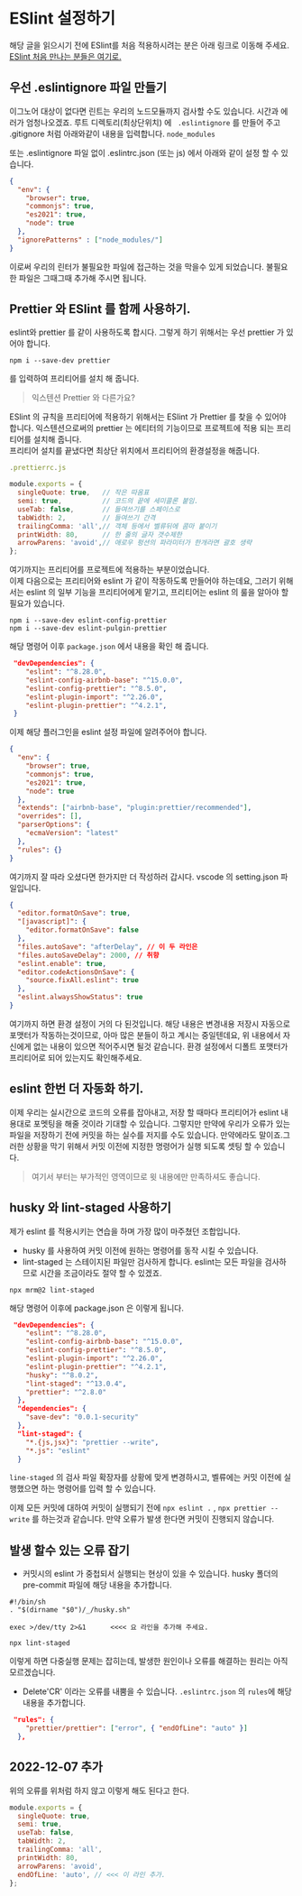# ESlint 설정하기

해당 글을 읽으시기 전에 ESlint를 처음 적용하시려는 분은 아래 링크로 이동해 주세요.  
[ESlint 처음 만나는 분들은 여기로.](https://github.com/powercording/eslint)

## 우선 .eslintignore 파일 만들기

이그노어 대상이 없다면 린트는 우리의 노드모듈까지 검사할 수도 있습니다. 시간과 에러가 엄청나오겠죠. 루트 디렉토리(최상단위치) 에
` .eslintignore` 를 만들어 주고 .gitignore 처럼 아래와같이 내용을 입력합니다.
`node_modules`

또는 .eslintignore 파일 없이 .eslintrc.json (또는 js) 에서 아래와 같이 설정 할 수 있습니다.

```JSON
{
  "env": {
    "browser": true,
    "commonjs": true,
    "es2021": true,
    "node": true
  },
  "ignorePatterns" : ["node_modules/"]
}
```

이로써 우리의 린터가 불필요한 파일에 접근하는 것을 막을수 있게 되었습니다. 불필요한 파일은 그때그때 추가해 주시면 됩니다.

## Prettier 와 ESlint 를 함께 사용하기.

eslint와 prettier 를 같이 사용하도록 합시다. 그렇게 하기 위해서는 우선
prettier 가 있어야 합니다.

```npm
npm i --save-dev prettier
```

를 입력하여 프리티어를 설치 해 줍니다.

> 익스텐션 Prettier 와 다른가요?

ESlint 의 규칙을 프리티어에 적용하기 위해서는 ESlint 가 Prettier 를 찾을 수 있어야 합니다. 익스텐션으로써의 prettier 는 에티터의 기능이므로 프로젝트에 적용 되는 프리티어를 설치해 줍니다.  
프리티어 설치를 끝냈다면 최상단 위치에서 프리티어의 환경설정을 해줍니다.

```javascript
.prettierrc.js

module.exports = {
  singleQuote: true,   // 작은 따옴표
  semi: true,          // 코드의 끝에 세미콜론 붙임.
  useTab: false,       // 들여쓰기를 스페이스로
  tabWidth: 2,         // 들여쓰기 간격
  trailingComma: 'all',// 객체 등에서 벨류뒤에 콤마 붙이기
  printWidth: 80,      // 한 줄의 글자 갯수제한
  arrowParens: 'avoid',// 애로우 펑션의 파라미터가 한개라면 괄호 생략
};
```

여기까지는 프리티어를 프로젝트에 적용하는 부분이었습니다.  
이제 다음으로는 프리티어와 eslint 가 같이 작동하도록 만들어야 하는데요, 그러기 위해서는 eslint 의 일부 기능을 프리티어에게 맡기고, 프리티어는 eslint 의 룰을 알아야 할 필요가 있습니다.

```npm
npm i --save-dev eslint-config-prettier
npm i --save-dev eslint-pulgin-prettier
```

해당 명령어 이후 `package.json` 에서 내용을 확인 해 줍니다.

```json
 "devDependencies": {
    "eslint": "^8.28.0",
    "eslint-config-airbnb-base": "^15.0.0",
    "eslint-config-prettier": "^8.5.0",
    "eslint-plugin-import": "^2.26.0",
    "eslint-plugin-prettier": "^4.2.1",
 }
```

이제 해당 플러그인을 eslint 설정 파일에 알려주어야 합니다.

```json
{
  "env": {
    "browser": true,
    "commonjs": true,
    "es2021": true,
    "node": true
  },
  "extends": ["airbnb-base", "plugin:prettier/recommended"],
  "overrides": [],
  "parserOptions": {
    "ecmaVersion": "latest"
  },
  "rules": {}
}
```

여기까지 잘 따라 오셨다면 한가지만 더 작성하러 갑시다.
vscode 의 setting.json 파일입니다.

```json
{
  "editor.formatOnSave": true,
  "[javascript]": {
    "editor.formatOnSave": false
  },
  "files.autoSave": "afterDelay", // 이 두 라인은
  "files.autoSaveDelay": 2000, // 취향
  "eslint.enable": true,
  "editor.codeActionsOnSave": {
    "source.fixAll.eslint": true
  },
  "eslint.alwaysShowStatus": true
}
```

여기까지 하면 환경 설정이 거의 다 된것입니다. 해당 내용은 변경내용 저장시 자동으로 포맷터가 작동하는것이므로, 아마 많은 분들이 하고 계시는 중일텐데요, 위 내용에서 자신에게 없는 내용이 있으면 적어주시면 될것 같습니다.
환경 설정에서 디폴트 포맷터가 프리티어로 되어 있는지도 확인해주세요.

## eslint 한번 더 자동화 하기.

이제 우리는 실시간으로 코드의 오류를 잡아내고, 저장 할 때마다 프리티어가 eslint 내용대로 포멧팅을 해줄 것이라 기대할 수 있습니다. 그렇지만 만약에 우리가 오류가 있는 파일을 저장하기 전에 커밋을 하는 실수를 저지를 수도 있습니다. 만약에라도 말이죠.그러한 상황을 막기 위해서
커밋 이전에 지정한 명령어가 실행 되도록 셋팅 할 수 있습니다.

> 여기서 부터는 부가적인 영역이므로 윗 내용에만 만족하셔도 좋습니다.

## husky 와 lint-staged 사용하기

제가 eslint 를 적용시키는 연습을 하며 가장 많이 마주쳤던 조합입니다.

- husky 를 사용하여 커밋 이전에 원하는 명령어를 동작 시킬 수 있습니다.
- lint-staged 는 스테이지된 파일만 검사하게 합니다. eslint는 모든 파일을 검사하므로 시간을 조금이라도 절약 할 수 있겠죠.

```npm
npx mrm@2 lint-staged
```

해당 명령어 이후에 package.json 은 이렇게 됩니다.

```json
 "devDependencies": {
    "eslint": "^8.28.0",
    "eslint-config-airbnb-base": "^15.0.0",
    "eslint-config-prettier": "^8.5.0",
    "eslint-plugin-import": "^2.26.0",
    "eslint-plugin-prettier": "^4.2.1",
    "husky": "^8.0.2",
    "lint-staged": "^13.0.4",
    "prettier": "^2.8.0"
  },
  "dependencies": {
    "save-dev": "0.0.1-security"
  },
  "lint-staged": {
    "*.{js,jsx}": "prettier --write",
    "*.js": "eslint"
  }
```

`line-staged` 의 검사 파일 확장자를 상황에 맞게 변경하시고, 벨류에는 커밋 이전에 실행했으면 하는 명령어를 입력 할 수 있습니다.

이제 모든 커밋에 대하여 커밋이 실행되기 전에
`npx eslint .` , `npx prettier --write` 를 하는것과 같습니다. 만약 오류가 발생 한다면 커밋이 진행되지 않습니다.

## 발생 할수 있는 오류 잡기

- 커밋시의 eslint 가 중첩되서 실행되는 현상이 있을 수 있습니다. husky 폴더의 pre-commit 파일에 해당 내용을 추가합니다.

```
#!/bin/sh
. "$(dirname "$0")/_/husky.sh"

exec >/dev/tty 2>&1      <<<< 요 라인을 추가해 주세요.

npx lint-staged
```

이렇게 하면 다중실행 문제는 잡히는데, 발생한 원인이나 오류를 해결하는 원리는 아직 모르겠습니다.

- Delete'CR' 이라는 오류를 내뿜을 수 있습니다. `.eslintrc.json` 의 `rules`에 해당 내용을 추가합니다.

```json
 "rules": {
    "prettier/prettier": ["error", { "endOfLine": "auto" }]
  },
```

## 2022-12-07 추가

위의 오류를 위처럼 하지 않고 이렇게 해도 된다고 한다.

```javascript
module.exports = {
  singleQuote: true,
  semi: true,
  useTab: false,
  tabWidth: 2,
  trailingComma: 'all',
  printWidth: 80,
  arrowParens: 'avoid',
  endOfLine: 'auto', // <<< 이 라인 추가.
};
```
